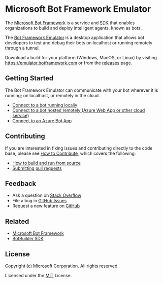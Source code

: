 # Microsoft Bot Framework Emulator

The [Microsoft Bot Framework](https://botframework.com) is a service and [SDK](https://github.com/Microsoft/BotBuilder) that enables organizations to build and deploy intelligent agents, known as bots.

The [Bot Framework Emulator](.) is a desktop application that allows bot developers to test and debug their bots on localhost or running remotely through a tunnel.

Download a build for your platform (Windows, MacOS, or Linux) by visiting <https://emulator.botframework.com> or from the [releases](./releases) page.

## Getting Started

The Bot Framework Emulator can communicate with your bot wherever it is running; on localhost, or remotely in the cloud.
* [Connect to a bot running locally](./wiki/Getting-Started)
* [Connect to a bot hosted remotely (Azure Web App or other cloud service)](./wiki/Getting-Started)
* [Connect to an Azure Bot App](./wiki/Getting-Started)

## Contributing

If you are interested in fixing issues and contributing directly to the code base, please see [How to Contribute](./wiki/How-to-Contribute), which covers the following:
* [How to build and run from source](./wiki/How-to-Contribute#clone-and-build)
* [Submitting pull requests](./wiki/How-to-Contribute#pull-requests)

## Feedback

* Ask a question on [Stack Overflow](https://stackoverflow.com/questions/tagged/botbuilder)
* File a bug in [GitHub Issues](./wiki/Submitting-Bugs-&-Suggestions)
* Request a new feature on [GitHub](./wiki/Submitting-Bugs-&-Suggestions)

## Related

* [Microsoft Bot Framework](https://botframework.com)
* [BotBuilder SDK](https://github.com/Microsoft/BotBuilder)

## License

Copyright (c) Microsoft Corporation. All rights reserved.

Licensed under the [MIT](LICENSE.txt) License.
